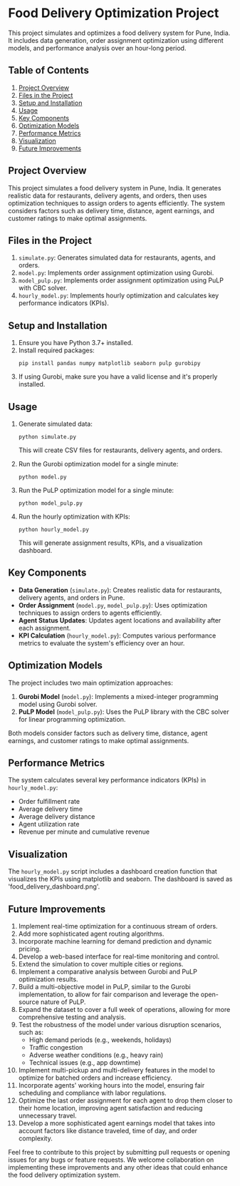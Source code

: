 # Food Delivery Optimization Project

This project simulates and optimizes a food delivery system for Pune, India. It includes data generation, order assignment optimization using different models, and performance analysis over an hour-long period.

## Table of Contents

1. [Project Overview](#project-overview)
2. [Files in the Project](#files-in-the-project)
3. [Setup and Installation](#setup-and-installation)
4. [Usage](#usage)
5. [Key Components](#key-components)
6. [Optimization Models](#optimization-models)
7. [Performance Metrics](#performance-metrics)
8. [Visualization](#visualization)
9. [Future Improvements](#future-improvements)

## Project Overview

This project simulates a food delivery system in Pune, India. It generates realistic data for restaurants, delivery agents, and orders, then uses optimization techniques to assign orders to agents efficiently. The system considers factors such as delivery time, distance, agent earnings, and customer ratings to make optimal assignments.

## Files in the Project

1. `simulate.py`: Generates simulated data for restaurants, agents, and orders.
2. `model.py`: Implements order assignment optimization using Gurobi.
3. `model_pulp.py`: Implements order assignment optimization using PuLP with CBC solver.
4. `hourly_model.py`: Implements hourly optimization and calculates key performance indicators (KPIs).

## Setup and Installation

1. Ensure you have Python 3.7+ installed.
2. Install required packages:
   ```
   pip install pandas numpy matplotlib seaborn pulp gurobipy
   ```
3. If using Gurobi, make sure you have a valid license and it's properly installed.

## Usage

1. Generate simulated data:

   ```
   python simulate.py
   ```

   This will create CSV files for restaurants, delivery agents, and orders.

2. Run the Gurobi optimization model for a single minute:

   ```
   python model.py
   ```

3. Run the PuLP optimization model for a single minute:

   ```
   python model_pulp.py
   ```

4. Run the hourly optimization with KPIs:
   ```
   python hourly_model.py
   ```
   This will generate assignment results, KPIs, and a visualization dashboard.

## Key Components

- **Data Generation** (`simulate.py`): Creates realistic data for restaurants, delivery agents, and orders in Pune.
- **Order Assignment** (`model.py`, `model_pulp.py`): Uses optimization techniques to assign orders to agents efficiently.
- **Agent Status Updates**: Updates agent locations and availability after each assignment.
- **KPI Calculation** (`hourly_model.py`): Computes various performance metrics to evaluate the system's efficiency over an hour.

## Optimization Models

The project includes two main optimization approaches:

1. **Gurobi Model** (`model.py`): Implements a mixed-integer programming model using Gurobi solver.
2. **PuLP Model** (`model_pulp.py`): Uses the PuLP library with the CBC solver for linear programming optimization.

Both models consider factors such as delivery time, distance, agent earnings, and customer ratings to make optimal assignments.

## Performance Metrics

The system calculates several key performance indicators (KPIs) in `hourly_model.py`:

- Order fulfillment rate
- Average delivery time
- Average delivery distance
- Agent utilization rate
- Revenue per minute and cumulative revenue

## Visualization

The `hourly_model.py` script includes a dashboard creation function that visualizes the KPIs using matplotlib and seaborn. The dashboard is saved as 'food_delivery_dashboard.png'.

## Future Improvements

1. Implement real-time optimization for a continuous stream of orders.
2. Add more sophisticated agent routing algorithms.
3. Incorporate machine learning for demand prediction and dynamic pricing.
4. Develop a web-based interface for real-time monitoring and control.
5. Extend the simulation to cover multiple cities or regions.
6. Implement a comparative analysis between Gurobi and PuLP optimization results.
7. Build a multi-objective model in PuLP, similar to the Gurobi implementation, to allow for fair comparison and leverage the open-source nature of PuLP.
8. Expand the dataset to cover a full week of operations, allowing for more comprehensive testing and analysis.
9. Test the robustness of the model under various disruption scenarios, such as:
   - High demand periods (e.g., weekends, holidays)
   - Traffic congestion
   - Adverse weather conditions (e.g., heavy rain)
   - Technical issues (e.g., app downtime)
10. Implement multi-pickup and multi-delivery features in the model to optimize for batched orders and increase efficiency.
11. Incorporate agents' working hours into the model, ensuring fair scheduling and compliance with labor regulations.
12. Optimize the last order assignment for each agent to drop them closer to their home location, improving agent satisfaction and reducing unnecessary travel.
13. Develop a more sophisticated agent earnings model that takes into account factors like distance traveled, time of day, and order complexity.

Feel free to contribute to this project by submitting pull requests or opening issues for any bugs or feature requests. We welcome collaboration on implementing these improvements and any other ideas that could enhance the food delivery optimization system.
